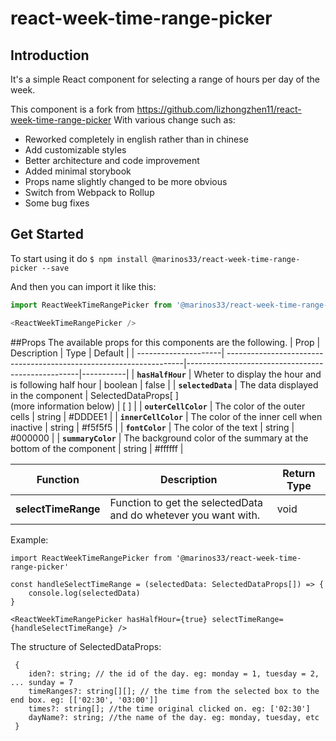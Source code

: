 # react-week-time-range-picker

## Introduction
It's a simple React component for selecting a range of hours per day of the week.

This component is a fork from https://github.com/lizhongzhen11/react-week-time-range-picker
With various change such as:
- Reworked completely in english rather than in chinese
- Add customizable styles
- Better architecture and code improvement
- Added minimal storybook
- Props name slightly changed to be more obvious
- Switch from Webpack to Rollup
- Some bug fixes

## Get Started
To start using it do
`$ npm install @marinos33/react-week-time-range-picker --save`

And then you can import it like this:

```js
import ReactWeekTimeRangePicker from '@marinos33/react-week-time-range-picker'

<ReactWeekTimeRangePicker />
```

##Props
The available props for this components are the following.
| Prop                 | Description                                                        | Type                                              | Default   |
| ---------------------| -------------------------------------------------------------------|---------------------------------------------------|-----------|
| **`hasHalfHour`**    | Wheter to display the hour and is following half hour              | boolean                                           | false     |
| **`selectedData`**   | The data displayed in the component                                | SelectedDataProps[ ]<br/>(more information below) | [ ]       |
| **`outerCellColor`** | The color of the outer cells                                       | string                                            | #DDDEE1   | 
| **`innerCellColor`** | The color of the inner cell when inactive                          | string                                            | #f5f5f5   |
| **`fontColor`**      | The color of the text                                              | string                                            | #000000   |
| **`summaryColor`**   | The background color of the summary at the bottom of the component | string                                            | #ffffff   |

| Function             | Description                                                        | Return Type                                          
| ---------------------| -------------------------------------------------------------------|-------------------------------------------------|
| **selectTimeRange**  | Function to get the selectedData and do whetever you want with.    | void                                            |

Example:
```
import ReactWeekTimeRangePicker from '@marinos33/react-week-time-range-picker'

const handleSelectTimeRange = (selectedData: SelectedDataProps[]) => {
    console.log(selectedData)
}
  
<ReactWeekTimeRangePicker hasHalfHour={true} selectTimeRange={handleSelectTimeRange} />
```

The structure of SelectedDataProps:
```
 {
    iden?: string; // the id of the day. eg: monday = 1, tuesday = 2, ... sunday = 7
    timeRanges?: string[][]; // the time from the selected box to the end box. eg: [['02:30', '03:00']]
    times?: string[]; //the time original clicked on. eg: ['02:30']
    dayName?: string; //the name of the day. eg: monday, tuesday, etc
 }
 ```
